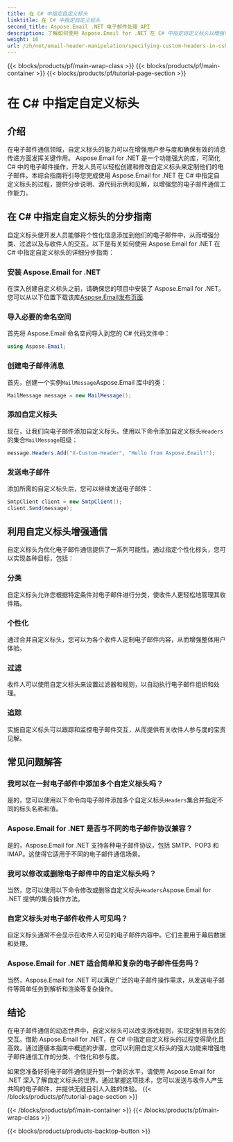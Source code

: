 ```yaml
---
title: 在 C# 中指定自定义标头
linktitle: 在 C# 中指定自定义标头
second_title: Aspose.Email .NET 电子邮件处理 API
description: 了解如何使用 Aspose.Email for .NET 在 C# 中指定自定义标头以增强电子邮件通信。本分步指南提供了有关创建个性化电子邮件标题以提高参与度的见解。
weight: 16
url: /zh/net/email-header-manipulation/specifying-custom-headers-in-csharp/
---
```


{{< blocks/products/pf/main-wrap-class >}}
{{< blocks/products/pf/main-container >}}
{{< blocks/products/pf/tutorial-page-section >}}

# 在 C# 中指定自定义标头



## 介绍

在电子邮件通信领域，自定义标头的能力可以在增强用户参与度和确保有效的消息传递方面发挥关键作用。 Aspose.Email for .NET 是一个功能强大的库，可简化 C# 中的电子邮件操作，开发人员可以轻松创建和修改自定义标头来定制他们的电子邮件。本综合指南将引导您完成使用 Aspose.Email for .NET 在 C# 中指定自定义标头的过程，提供分步说明、源代码示例和见解，以增强您的电子邮件通信工作能力。

## 在 C# 中指定自定义标头的分步指南

自定义标头使开发人员能够将个性化信息添加到他们的电子邮件中，从而增强分类、过滤以及与收件人的交互。以下是有关如何使用 Aspose.Email for .NET 在 C# 中指定自定义标头的详细分步指南：

### 安装 Aspose.Email for .NET

在深入创建自定义标头之前，请确保您的项目中安装了 Aspose.Email for .NET。您可以从以下位置下载该库[Aspose.Email发布页面](https://releases.aspose.com/email/net/).

### 导入必要的命名空间

首先将 Aspose.Email 命名空间导入到您的 C# 代码文件中：

```csharp
using Aspose.Email;
```

### 创建电子邮件消息

首先，创建一个实例`MailMessage`Aspose.Email 库中的类：

```csharp
MailMessage message = new MailMessage();
```

### 添加自定义标头

现在，让我们向电子邮件添加自定义标头。使用以下命令添加自定义标头`Headers`的集合`MailMessage`班级：

```csharp
message.Headers.Add("X-Custom-Header", "Hello from Aspose.Email!");
```

### 发送电子邮件

添加所需的自定义标头后，您可以继续发送电子邮件：

```csharp
SmtpClient client = new SmtpClient();
client.Send(message);
```

## 利用自定义标头增强通信

自定义标头为优化电子邮件通信提供了一系列可能性。通过指定个性化标头，您可以实现各种目标，包括：

### 分类 
 自定义标头允许您根据特定条件对电子邮件进行分类，使收件人更轻松地管理其收件箱。

### 个性化 
 通过合并自定义标头，您可以为各个收件人定制电子邮件内容，从而增强整体用户体验。

### 过滤 
 收件人可以使用自定义标头来设置过滤器和规则，以自动执行电子邮件组织和处理。

### 追踪 
 实施自定义标头可以跟踪和监控电子邮件交互，从而提供有关收件人参与度的宝贵见解。

## 常见问题解答

### 我可以在一封电子邮件中添加多个自定义标头吗？

是的，您可以使用以下命令向电子邮件添加多个自定义标头`Headers`集合并指定不同的标头名称和值。

### Aspose.Email for .NET 是否与不同的电子邮件协议兼容？

是的，Aspose.Email for .NET 支持各种电子邮件协议，包括 SMTP、POP3 和 IMAP。这使得它适用于不同的电子邮件通信场景。

### 我可以修改或删除电子邮件中的自定义标头吗？

当然，您可以使用以下命令修改或删除自定义标头`Headers`Aspose.Email for .NET 提供的集合操作方法。

### 自定义标头对电子邮件收件人可见吗？

自定义标头通常不会显示在收件人可见的电子邮件内容中。它们主要用于幕后数据和处理。

### Aspose.Email for .NET 适合简单和复杂的电子邮件任务吗？

当然，Aspose.Email for .NET 可以满足广泛的电子邮件操作需求，从发送电子邮件等简单任务到解析和渲染等复杂操作。

## 结论

在电子邮件通信的动态世界中，自定义标头可以改变游戏规则，实现定制且有效的交互。借助 Aspose.Email for .NET，在 C# 中指定自定义标头的过程变得简化且高效。通过遵循本指南中概述的步骤，您可以利用自定义标头的强大功能来增强电子邮件通信工作的分类、个性化和参与度。

如果您准备好将电子邮件通信提升到一个新的水平，请使用 Aspose.Email for .NET 深入了解自定义标头的世界。通过掌握这项技术，您可以发送与收件人产生共鸣的电子邮件，并提供无缝且引人入胜的体验。
{{< /blocks/products/pf/tutorial-page-section >}}

{{< /blocks/products/pf/main-container >}}
{{< /blocks/products/pf/main-wrap-class >}}

{{< blocks/products/products-backtop-button >}}
